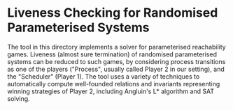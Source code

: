 # Liveness Checking for Randomised Parameterised Systems

The tool in this directory implements a solver for parameterised
reachability games. Liveness (almost sure termination) of randomised
parameterised systems can be reduced to such games, by considering 
process transitions as one of the players ("Process", usually called
Player 2 in our setting), and the "Scheduler" (Player 1). The tool
uses a variety of techniques to automatically compute well-founded
relations and invariants representing winning strategies of Player 2,
including Angluin's L* algorithm and SAT solving.


